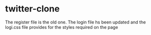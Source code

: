# twitter-clone
The register file is the old one. The login file hs been updated and the logi.css file provides for the styles required on the page
